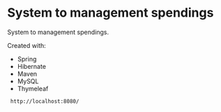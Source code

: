 # System to management spendings

System to management spendings.

Created with:
- Spring
- Hibernate
- Maven
- MySQL
- Thymeleaf


` http://localhost:8080/`

